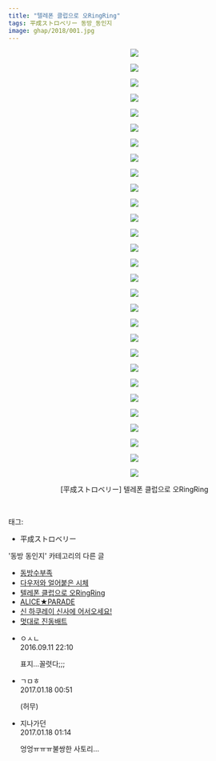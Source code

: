 ```yaml
---
title: "텔레폰 클럽으로 오RingRing"
tags: 平成ストロベリー 동방_동인지
image: ghap/2018/001.jpg
---
```

<div class="article">
<p style="text-align: center; clear: none; float: none;"><img src="{{ site.nasurl }}/ghap/2018/001.jpg"/></p>
<p style="text-align: center; clear: none; float: none;"><img src="{{ site.nasurl }}/ghap/2018/002.jpg"/></p>
<p style="text-align: center; clear: none; float: none;"><img src="{{ site.nasurl }}/ghap/2018/003.jpg"/></p>
<p style="text-align: center; clear: none; float: none;"><img src="{{ site.nasurl }}/ghap/2018/004.jpg"/></p>
<p style="text-align: center; clear: none; float: none;"><img src="{{ site.nasurl }}/ghap/2018/005.jpg"/></p>
<p style="text-align: center; clear: none; float: none;"><img src="{{ site.nasurl }}/ghap/2018/006.jpg"/></p>
<p style="text-align: center; clear: none; float: none;"><img src="{{ site.nasurl }}/ghap/2018/007.jpg"/></p>
<p style="text-align: center; clear: none; float: none;"><img src="{{ site.nasurl }}/ghap/2018/008.jpg"/></p>
<p style="text-align: center; clear: none; float: none;"><img src="{{ site.nasurl }}/ghap/2018/009.jpg"/></p>
<p style="text-align: center; clear: none; float: none;"><img src="{{ site.nasurl }}/ghap/2018/010.jpg"/></p>
<p style="text-align: center; clear: none; float: none;"><img src="{{ site.nasurl }}/ghap/2018/011.jpg"/></p>
<p style="text-align: center; clear: none; float: none;"><img src="{{ site.nasurl }}/ghap/2018/012.jpg"/></p>
<p style="text-align: center; clear: none; float: none;"><img src="{{ site.nasurl }}/ghap/2018/013.jpg"/></p>
<p style="text-align: center; clear: none; float: none;"><img src="{{ site.nasurl }}/ghap/2018/014.jpg"/></p>
<p style="text-align: center; clear: none; float: none;"><img src="{{ site.nasurl }}/ghap/2018/015.jpg"/></p>
<p style="text-align: center; clear: none; float: none;"><img src="{{ site.nasurl }}/ghap/2018/016.jpg"/></p>
<p style="text-align: center; clear: none; float: none;"><img src="{{ site.nasurl }}/ghap/2018/017.jpg"/></p>
<p style="text-align: center; clear: none; float: none;"><img src="{{ site.nasurl }}/ghap/2018/018.jpg"/></p>
<p style="text-align: center; clear: none; float: none;"><img src="{{ site.nasurl }}/ghap/2018/019.jpg"/></p>
<p style="text-align: center; clear: none; float: none;"><img src="{{ site.nasurl }}/ghap/2018/020.jpg"/></p>
<p style="text-align: center; clear: none; float: none;"><img src="{{ site.nasurl }}/ghap/2018/021.jpg"/></p>
<p style="text-align: center; clear: none; float: none;"><img src="{{ site.nasurl }}/ghap/2018/022.jpg"/></p>
<p style="text-align: center; clear: none; float: none;"><img src="{{ site.nasurl }}/ghap/2018/023.jpg"/></p>
<p style="text-align: center; clear: none; float: none;"><img src="{{ site.nasurl }}/ghap/2018/024.jpg"/></p>
<p style="text-align: center; clear: none; float: none;"><img src="{{ site.nasurl }}/ghap/2018/025.jpg"/></p>
<p style="text-align: center; clear: none; float: none;"><img src="{{ site.nasurl }}/ghap/2018/026.jpg"/></p>
<p style="text-align: center; clear: none; float: none;"><img src="{{ site.nasurl }}/ghap/2018/027.jpg"/></p>
<p style="text-align: center; clear: none; float: none;"><img src="{{ site.nasurl }}/ghap/2018/028.jpg"/></p>
<p style="text-align: center; clear: none; float: none;"><img src="{{ site.nasurl }}/ghap/2018/029.jpg"/></p>
<p style="text-align: center; clear: none; float: none;">[平成ストロベリー] 텔레폰 클럽으로 오RingRing</p>
<p><br/></p>
</div><div class="tagTrail">
<p>태그: </p>
<ul>
<li>平成ストロベリー</li>
</ul>
</div><div class="another">
<p>'동방 동인지' 카테고리의 다른 글</p>
<ul>
<li><a href="/2016-09-06-ghap_2020">동방수부족</a></li>
<li><a href="/2016-09-06-ghap_2019">다우저와 얼어붙은 시체</a></li>
<li><a href="/2016-09-06-ghap_2018">텔레폰 클럽으로 오RingRing</a></li>
<li><a href="/2016-09-06-ghap_2017">ALICE★PARADE</a></li>
<li><a href="/2016-09-06-ghap_2016">신 하쿠레이 신사에 어서오세요!</a></li>
<li><a href="/2016-09-06-ghap_2015">멋대로 진동배트</a></li>
</ul>
</div><div class="cb_module cb_fluid">
<div class="cb_wrt cb_profile">
<div class="comment">
<ul>
<li class="cb_thumb_off" id="comment14803983">
<div class="cb_comment_area">
<div class="cb_info_area">
<div class="cb_section">
<span class="cb_nick_name">ㅇㅅㄴ</span>
</div>
<div class="cb_section">
<span class="cb_date">2016.09.11 22:10 </span>
</div>
</div>
<div class="cb_dsc_comment">
<p class="cb_dsc">
											표지...꼴렷다;;;
										</p>
</div>
</div></li>
<li class="cb_thumb_off" id="comment14894261">
<div class="cb_comment_area">
<div class="cb_info_area">
<div class="cb_section">
<span class="cb_nick_name">ㄱㅁㅎ</span>
</div>
<div class="cb_section">
<span class="cb_date">2017.01.18 00:51 </span>
</div>
</div>
<div class="cb_dsc_comment">
<p class="cb_dsc">
											(허무)
										</p>
</div>
</div></li>
<li class="cb_thumb_off" id="comment14894270">
<div class="cb_comment_area">
<div class="cb_info_area">
<div class="cb_section">
<span class="cb_nick_name">지나가던</span>
</div>
<div class="cb_section">
<span class="cb_date">2017.01.18 01:14 </span>
</div>
</div>
<div class="cb_dsc_comment">
<p class="cb_dsc">
											엉엉ㅠㅠㅠ불쌍한 사토리...
										</p>
</div>
</div></li>
</ul>
</div>
</div><!-- commentList close -->
</div>